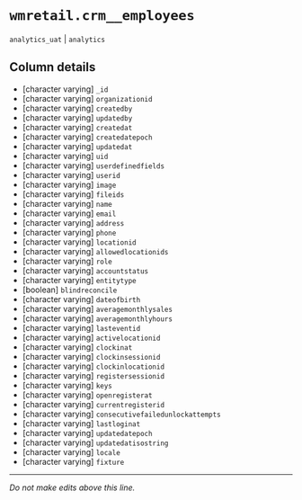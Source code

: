 # `wmretail.crm__employees`
`analytics_uat` | `analytics`

## Column details
* [character varying] `_id`
* [character varying] `organizationid`
* [character varying] `createdby`
* [character varying] `updatedby`
* [character varying] `createdat`
* [character varying] `createdatepoch`
* [character varying] `updatedat`
* [character varying] `uid`
* [character varying] `userdefinedfields`
* [character varying] `userid`
* [character varying] `image`
* [character varying] `fileids`
* [character varying] `name`
* [character varying] `email`
* [character varying] `address`
* [character varying] `phone`
* [character varying] `locationid`
* [character varying] `allowedlocationids`
* [character varying] `role`
* [character varying] `accountstatus`
* [character varying] `entitytype`
* [boolean]   `blindreconcile`
* [character varying] `dateofbirth`
* [character varying] `averagemonthlysales`
* [character varying] `averagemonthlyhours`
* [character varying] `lasteventid`
* [character varying] `activelocationid`
* [character varying] `clockinat`
* [character varying] `clockinsessionid`
* [character varying] `clockinlocationid`
* [character varying] `registersessionid`
* [character varying] `keys`
* [character varying] `openregisterat`
* [character varying] `currentregisterid`
* [character varying] `consecutivefailedunlockattempts`
* [character varying] `lastloginat`
* [character varying] `updatedatepoch`
* [character varying] `updatedatisostring`
* [character varying] `locale`
* [character varying] `fixture`

-------------------------------------------------------------------------------
*Do not make edits above this line.*
